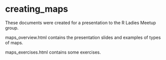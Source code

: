 # creating_maps

These documents were created for a presentation to the R Ladies Meetup group.


maps_overview.html contains the presentation slides and examples of types of maps.

maps_exercises.html contains some exercises.
